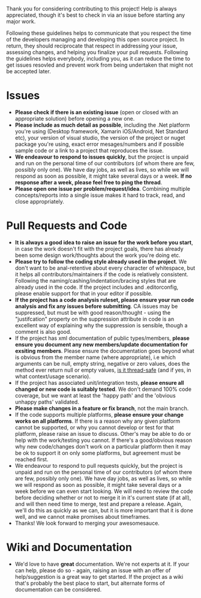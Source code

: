 
Thank you for considering contributing to this project! Help is always appreciated, though it's best to check in via an issue before starting any major work.

Following these guidelines helps to communicate that you respect the time of the developers managing and developing this open source project. In return, they should reciprocate that respect in addressing your issue, assessing changes, and helping you finalize your pull requests. Following the guidelines helps everybody, including you, as it can reduce the time to get issues resovled and prevent work from being undertaken that might not be accepted later.


# Issues
* **Please check if there is an existing issue** (open or closed with an appropriate solution) before opening a new one.
* **Please include as much detail as possible**, including the .Net platform you're using (Desktop framework, Xamarin iOS/Android, Net Standard etc),
your version of visual studio, the version of the project or nuget package you're using, exact error mesages/numbers and if possible sample code or 
a link to a project that reproduces the issue.
* **We endeavour to respond to issues quickly**, but the project is unpaid and run on the personal time of our contributors (of whom there are few, possibly only one). 
We have day jobs, as well as lives, so while we will respond as soon as possible, it might take several days or a week. **If no response after a week, please feel free to ping the thread**.
* **Please open one issue per problem/request/idea**. Combining multiple concepts/reports into a single issue makes it hard to track, read, and close appropriately.

# Pull Requests and Code
* **It is always a good idea to raise an issue for the work before you start**, in case the work doesn't fit with the project goals, there has already been some design work/thoughts about the work you're doing etc.
* **Please try to follow the coding style already used in the project**. We don't want to be anal-retentive about every character of whitespace, but it helps all contributors/maintainers if the code is relatively consistent. Following the naming/cashing/indentation/bracing styles that are already used in the code. If the project includes and .editorconfig, please enable support for that in your editor if possible.
* **If the project has a code analysis ruleset, please ensure your run code analysis and fix any issues before submitting**. CA issues may be suppressed, but must be with good reason/thought - using the "justifcation" property on the suppression attribute in code is an excellent way of explaining why the suppression is sensible, though a comment is also good.
* If the project has xml documentation of public types/members, **please ensure you document any new members/update documentation for exsiting members**. Please ensure the documentation goes beyond what is obvious from the member name (where appropriate), i.e which arguments can be null, empty string, negative or zero values, does the method ever return null or empty values, [is it thread-safe](https://blogs.msdn.microsoft.com/ericlippert/2009/10/19/what-is-this-thing-you-call-thread-safe/) (and if yes, in what context/usage scenario).
* If the project has associated unit/integration tests, **please ensure all changed or new code is suitably tested**. We don't demand 100% code coverage, but we want at least the 'happy path' and the 'obvious unhappy paths' validated.
* **Please make changes in a feature or fix branch**, not the main branch.
* If the code supports multiple platforms, **please ensure your change works on all platforms**. If there is a reason why any given platform cannot be supported, or why you cannot develop or test for that platform, please raise an issue to discuss. Other's may be able to do or help with the work/testing you cannot. If there's a good/obvious reason why new code/changes don't work on a particular 
platform then it may be ok to support it on only some platforms, but agreement must be reached first.
* We endeavour to respond to pull requests quickly, but the project is unpaid and run on the personal time of our contributors (of whom there are few, possibly only one). We have day jobs, as well as lives, so while we will respond as soon as possible, it might take several days or a week before we can even start looking. We will need to review the code before deciding whether or not to merge it in it's current state (if at all), and will then need time to merge, test and prepare a release. Again, we'll do this as quickly as we can, but it is more important that it is done well, and we cannot make promises about timeframes. 
* Thanks! We look forward to merging your awesomesauce.

# Wiki and Documentation
* We'd love to have **great** documentation. We're not experts at it. If your can help, please do so - again, raising an issue with an offer of help/suggestion is a great way to get started. If the project as a wiki that's probably the best place to start, but alternate forms of documentation can be considered. 
